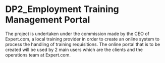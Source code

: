 # DP2_Employment Training Management Portal 

The project is undertaken under the commission made by the CEO of Expert.com, a local training provider in order to create an online system to process the handling of training requisitions. The online portal that is to be created will be used by 2 main users which are the clients and the operations team at Expert.com.
